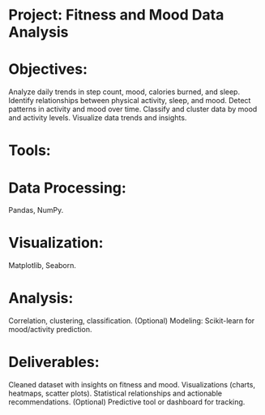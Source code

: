 # Project: Fitness and Mood Data Analysis
# Objectives:
  Analyze daily trends in step count, mood, calories burned, and sleep.
 Identify relationships between physical activity, sleep, and mood.
 Detect patterns in activity and mood over time.
 Classify and cluster data by mood and activity levels.
 Visualize data trends and insights.
# Tools:
 # Data Processing: 
   Pandas, NumPy.
 # Visualization: 
   Matplotlib, Seaborn.
 # Analysis: 
   Correlation, clustering, classification.
   (Optional) Modeling: Scikit-learn for mood/activity prediction.
# Deliverables:
 Cleaned dataset with insights on fitness and mood.
 Visualizations (charts, heatmaps, scatter plots).
 Statistical relationships and actionable recommendations.
 (Optional) Predictive tool or dashboard for tracking.
